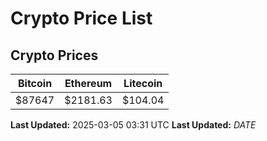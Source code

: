 # Crypto Price List

## Crypto Prices
| Bitcoin | Ethereum | Litecoin |
| ------- | -------- | -------- |
| $87647 | $2181.63 | $104.04 |
**Last Updated:** 2025-03-05 03:31 UTC
**Last Updated:** $DATE$
